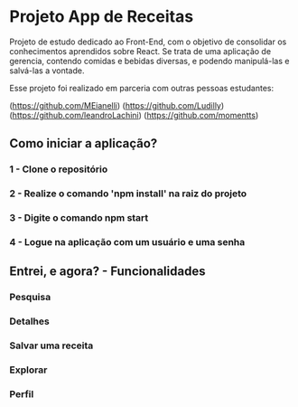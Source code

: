 # Projeto App de Receitas

Projeto de estudo dedicado ao Front-End, com o objetivo de consolidar os conhecimentos aprendidos sobre React.
Se trata de uma aplicação de gerencia, contendo comidas e bebidas diversas, e podendo manipulá-las e salvá-las a vontade.

Esse projeto foi realizado em parceria com outras pessoas estudantes: 

(https://github.com/MEianelli)
(https://github.com/Ludilly)
(https://github.com/leandroLachini)
(https://github.com/momentts)

## Como iniciar a aplicação?

### 1 - Clone o repositório

### 2 - Realize o comando 'npm install' na raiz do projeto

### 3 - Digite o comando npm start 

### 4 - Logue na aplicação com um usuário e uma senha

## Entrei, e agora? - Funcionalidades

### Pesquisa

### Detalhes

### Salvar uma receita

### Explorar

### Perfil
